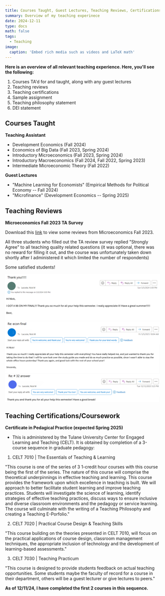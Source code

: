 ```yaml
---
title: Courses Taught, Guest Lectures, Teaching Reviews, Certifications
summary: Overview of my teaching experinece
date: 2024-12-11
type: docs
math: false
tags:
  - Teaching
image:
  caption: 'Embed rich media such as videos and LaTeX math'
---
```


**Here is an overview of all relevant teaching experience. Here, you'll see the following:**

1. Courses TA'd for and taught, along with any guest lectures
2. Teaching reviews
3. Teaching certifications
4. Sample assignment 
4. Teaching philosophy statement
5. DEI statement


## Courses Taught

**Teaching Assistant**

* Development Economics (Fall 2024)
* Economics of Big Data (Fall 2023, Spring 2024)
* Introductory Microeconomics (Fall 2023, Spring 2024)
* Introductory Macroeconomics (Fall 2024, Fall 2022, Spring 2023)
* Intermediate Microeconomic Theory (Fall 2022)

**Guest Lectures**

* "Machine Learning for Economists" (Empirical Methods for Political Economy -- Fall 2024)
* "Microfinance" (Development Economics -- Spring 2025)

## Teaching Reviews

**Microeconomics Fall 2023 TA Survey**

Download this [link](econ_1010_fall23_survey.pdf) to view some reviews from Microeconomics Fall 2023.

All three students who filled out the TA review survey replied "Strongly Agree" to all teaching quality related questions (it was optional, there was no reward for filling it out, and the course was unfortunately taken down shortly after I administered it which limited the number of respondents)

Some satisfied students!

![Teaching Review 1](email_olivia_segura_anonym.png)
![Teaching Review 2](email_bea_pierce_anonym.png)
![Teaching Review 3](email_sydney_simmons_anonym.png)

## Teaching Certifications/Coursework

**Certificate in Pedagical Practice (expected Spring 2025)**

* This is administered by the Tulane University Center for Engaged Learning and Teaching (CELT). It is obtained by completion of a 3-course sequence in graduate pedagogy:

1. CELT 7010 | The Essentials of Teaching & Learning

"This course is one of the series of 3 1-credit hour courses with this course being the first of the series. The nature of this course will comprise the theoretical underpinnings in effective teaching and learning. This course provides the framework upon which excellence in teaching is built. We will approach to better facilitate student learning and improve teaching practices. Students will investigate the science of learning, identify strategies of effective teaching practices, discuss ways to ensure inclusive and diverse classroom environments and the pedagogy or service learning. The course will culminate with the writing of a Teaching Philosophy and creating a Teaching E-Porfolio."

2. CELT 7020 | Practical Course Design & Teaching Skills

"This course building on the theories presented in CELT 7010, will focus on the practical applications of course design, classroom management techniques, the appropriate inclusion of technology and the development of learning-based assessments."

3. CELT 7030 | Teaching Practicum

"This course is designed to provide students feedback on actual teaching opportunities. Some students maybe the faculty of record for a course in their department, others will be a guest lecturer or give lectures to peers."

**As of 12/11/24, I have completed the first 2 courses in this sequence.**


